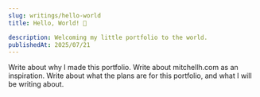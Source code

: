 ```yaml
---
slug: writings/hello-world
title: Hello, World! 🚀

description: Welcoming my little portfolio to the world.
publishedAt: 2025/07/21
---
```


Write about why I made this portfolio.
Write about mitchellh.com as an inspiration.
Write about what the plans are for this portfolio, and what I will be writing about.
